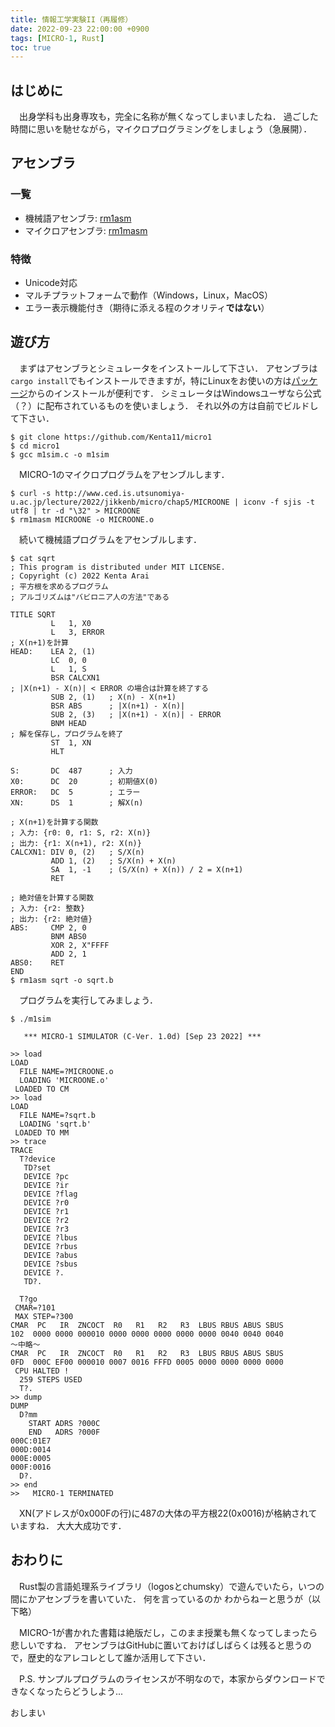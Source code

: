```yaml
---
title: 情報工学実験II（再履修）
date: 2022-09-23 22:00:00 +0900
tags: [MICRO-1, Rust]
toc: true
---
```


## はじめに

　出身学科も出身専攻も，完全に名称が無くなってしまいましたね．
過ごした時間に思いを馳せながら，マイクロプログラミングをしましょう（急展開）．

## アセンブラ

### 一覧

- 機械語アセンブラ: [rm1asm](https://github.com/Kenta11/rm1asm)
- マイクロアセンブラ: [rm1masm](https://github.com/Kenta11/rm1masm)

### 特徴

- Unicode対応
- マルチプラットフォームで動作（Windows，Linux，MacOS）
- エラー表示機能付き（期待に添える程のクオリティ**ではない**）

## 遊び方

　まずはアセンブラとシミュレータをインストールして下さい．
アセンブラは`cargo install`でもインストールできますが，特にLinuxをお使いの方は[パッケージ](https://github.com/Kenta11/rm1asm/releases/tag/v1.0.0)からのインストールが便利です．
シミュレータはWindowsユーザなら公式（？）に配布されているものを使いましょう．
それ以外の方は自前でビルドして下さい．

```shell
$ git clone https://github.com/Kenta11/micro1
$ cd micro1
$ gcc m1sim.c -o m1sim
```

　MICRO-1のマイクロプログラムをアセンブルします．

```shell
$ curl -s http://www.ced.is.utsunomiya-u.ac.jp/lecture/2022/jikkenb/micro/chap5/MICROONE | iconv -f sjis -t utf8 | tr -d "\32" > MICROONE
$ rm1masm MICROONE -o MICROONE.o
```

　続いて機械語プログラムをアセンブルします．

```shell
$ cat sqrt
; This program is distributed under MIT LICENSE.
; Copyright (c) 2022 Kenta Arai
; 平方根を求めるプログラム
; アルゴリズムは"バビロニア人の方法"である

TITLE SQRT
         L   1, X0
         L   3, ERROR
; X(n+1)を計算
HEAD:    LEA 2, (1)
         LC  0, 0
         L   1, S
         BSR CALCXN1
; |X(n+1) - X(n)| < ERROR の場合は計算を終了する
         SUB 2, (1)   ; X(n) - X(n+1)
         BSR ABS      ; |X(n+1) - X(n)|
         SUB 2, (3)   ; |X(n+1) - X(n)| - ERROR
         BNM HEAD
; 解を保存し，プログラムを終了
         ST  1, XN
         HLT

S:       DC  487      ; 入力
X0:      DC  20       ; 初期値X(0)
ERROR:   DC  5        ; エラー
XN:      DS  1        ; 解X(n)

; X(n+1)を計算する関数
; 入力: {r0: 0, r1: S, r2: X(n)}
; 出力: {r1: X(n+1), r2: X(n)}
CALCXN1: DIV 0, (2)   ; S/X(n)
         ADD 1, (2)   ; S/X(n) + X(n)
         SA  1, -1    ; (S/X(n) + X(n)) / 2 = X(n+1)
         RET

; 絶対値を計算する関数
; 入力: {r2: 整数}
; 出力: {r2: 絶対値}
ABS:     CMP 2, 0
         BNM ABS0
         XOR 2, X"FFFF
         ADD 2, 1
ABS0:    RET 
END
$ rm1asm sqrt -o sqrt.b
```

　プログラムを実行してみましょう．

```shell
$ ./m1sim

   *** MICRO-1 SIMULATOR (C-Ver. 1.0d) [Sep 23 2022] ***

>> load
LOAD
  FILE NAME=?MICROONE.o
  LOADING 'MICROONE.o'
 LOADED TO CM
>> load       
LOAD
  FILE NAME=?sqrt.b
  LOADING 'sqrt.b'
 LOADED TO MM
>> trace
TRACE
  T?device
   TD?set
   DEVICE ?pc
   DEVICE ?ir
   DEVICE ?flag
   DEVICE ?r0
   DEVICE ?r1
   DEVICE ?r2
   DEVICE ?r3
   DEVICE ?lbus
   DEVICE ?rbus
   DEVICE ?abus
   DEVICE ?sbus
   DEVICE ?.
   TD?.

  T?go
 CMAR=?101
 MAX STEP=?300
CMAR  PC   IR  ZNCOCT  R0   R1   R2   R3  LBUS RBUS ABUS SBUS 
102  0000 0000 000010 0000 0000 0000 0000 0000 0040 0040 0040 
～中略～
CMAR  PC   IR  ZNCOCT  R0   R1   R2   R3  LBUS RBUS ABUS SBUS 
0FD  000C EF00 000010 0007 0016 FFFD 0005 0000 0000 0000 0000 
 CPU HALTED !
  259 STEPS USED
  T?.
>> dump
DUMP
  D?mm
    START ADRS ?000C
    END   ADRS ?000F
000C:01E7
000D:0014
000E:0005
000F:0016
  D?.
>> end
>>   MICRO-1 TERMINATED
```

　XN(アドレスが0x000Fの行)に487の大体の平方根22(0x0016)が格納されていますね．
大大大成功です．

## おわりに

　Rust製の言語処理系ライブラリ（logosとchumsky）で遊んでいたら，いつの間にかアセンブラを書いていた．
何を言っているのか わからねーと思うが（以下略）

　MICRO-1が書かれた書籍は絶版だし，このまま授業も無くなってしまったら悲しいですね．
アセンブラはGitHubに置いておけばしばらくは残ると思うので，歴史的なアレコレとして誰か活用して下さい．

　P.S. サンプルプログラムのライセンスが不明なので，本家からダウンロードできなくなったらどうしよう...

おしまい


